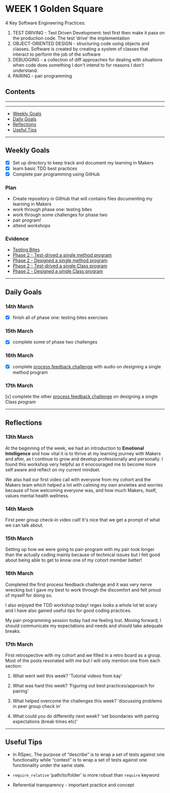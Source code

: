 # WEEK 1 Golden Square

4 Key Software Engineering Practices:

1. TEST DRIVING - Test Driven Development: test first then make it pass on the production code. The test ‘drive’ the implementation
2. OBJECT-ORIENTED DESIGN - structuring code using objects and classes. Software is created by creating a system of classes that interact to perform the job of the software
3. DEBUGGING - a collection of diff approaches for dealing with situations when code does something I don't intend to for reasons I don’t understand.
4. PAIRING - pair programming

## Contents

---
---

* [Weekly Goals](#weekly-goals)
* [Daily Goals](#daily-goals)
* [Reflections](#reflections)
* [Useful Tips](#useful-tips)

---

## Weekly Goals

* [x] Set up directory to keep track and document my learning in Makers
* [x] learn basic TDD best practices
* [x] Complete pair programming using GitHub

### Plan

* Create repository in GitHub that will contains files documenting my learning in Makers
* work through phase one: testing bites
* work through some challenges for phase two
* pair program!
* attend workshops

### Evidence

* [Testing Bites](https://github.com/maddc0de/testing-bites)
* [Phase 2 - Test-drived a single method program](https://github.com/maddc0de/test-drive-a-single-method-program)
* [Phase 2 - Designed a single method program](https://github.com/maddc0de/design-single-method)
* [Phase 2 - Test-drived a single Class program](https://github.com/maddc0de/test-drive-a-single-class-program)
* [Phase 2 - Designed a single Class program](https://github.com/maddc0de/design-a-single-class-program)

---

## Daily Goals

### 14th March

* [x] finish all of phase one: testing bites exercises

### 15th March

* [x] complete some of phase two challenges

### 16th March

* [x] complete [process feedback challenge](https://github.com/maddc0de/design-single-method/blob/main/lib/challenge.rb) with audio on designing a single method program

### 17th March

[x] complete the other [process feedback challenge](https://github.com/maddc0de/design-a-single-class-program/blob/main/lib/music-tracker.rb) on designing a single Class program

---

## Reflections

### 13th March

At the beginning of the week, we had an introduction to **Emotional Intelligence** and how vital it is to thrive at my learning journey with Makers and after, as I continue to grow and develop professionally and personally. I found this workshop very helpful as it enocouraged me to become more self aware and reflect on my current mindset.

We also had our first video call with everyone from my cohort and the Makers team which helped a lot with calming my own anxieties and worries because of how welcoming everyone was, and how much Makers, itself, values mental health wellness.

### 14th March

First peer group check-in video call! It's nice that we get a prompt of what we can talk about.

### 15th March

Setting up how we were going to pair-program with my pair took longer than the actually coding mainly because of technical issues but I felt good about being able to get to know one of my cohort member better!

### 16th March

Completed the first process feedback challenge and it was very nerve wrecking but I gave my best to work through the discomfort and felt proud of myself for doing so.

I also enjoyed the TDD workshop today! regex looks a whole lot let scary and I have also gained useful tips for good coding practices.

My pair-programming session today had me feeling lost. Moving forward, I should communicate my expectations and needs and should take adequate breaks.

### 17th March

First retrospective with my cohort and we filled in a retro board as a group. Most of the posts resonated with me but I will only mention one from each section:

1. What went well this week?  'Tutorial videos from kay'

2. What was hard this week? 'Figuring out best practices/approach for pairing'

3. What helped overcome the challenges this week? 'discussing problems in peer group check in'

4. What could you do differently next week? 'set boundaries with pairing expectations (break times etc)'

<!-- revisit OOP: Encapsulation - protects data and promotes modularity for better code organisation
-read a bit about functional programming (pure functions, side-effects)
-experiment with regex -->

---

## Useful Tips

* In RSpec, The purpose of “describe” is to wrap a set of tests against one functionality while “context” is to wrap a set of tests against one functionality under the same state.

* `require_relative` ‘path/to/folder’ is more robust than `require` keyword

* Referential transparency - important practice and concept
